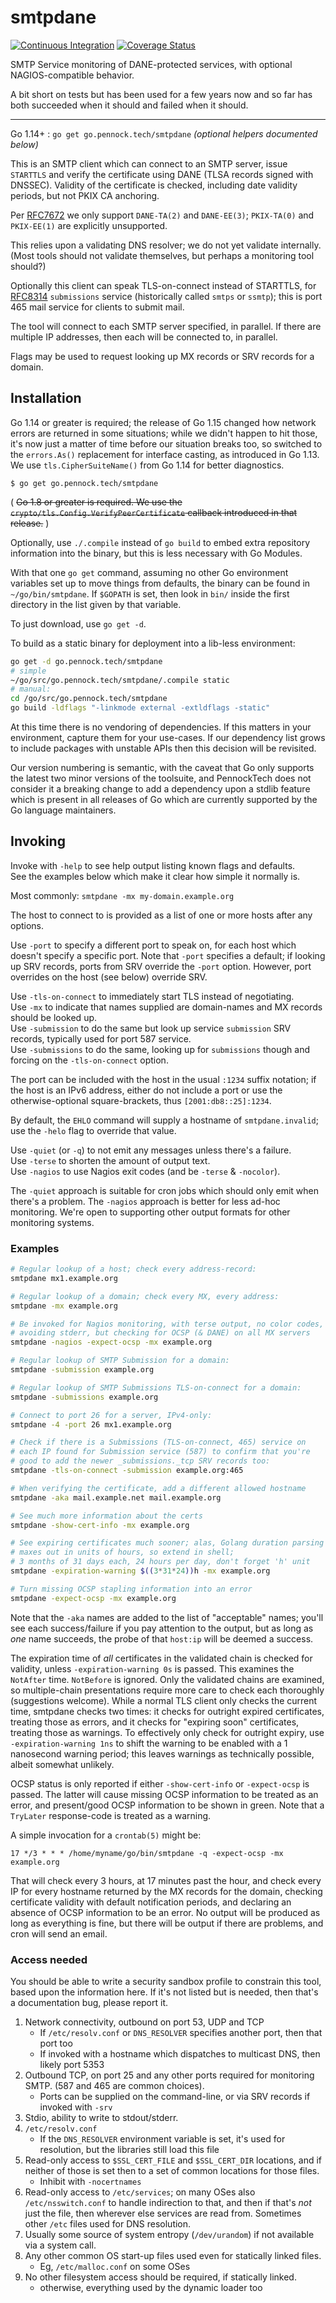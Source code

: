 smtpdane
========

[![Continuous Integration](https://github.com/PennockTech/smtpdane/actions/workflows/pushes.yaml/badge.svg)](https://github.com/PennockTech/smtpdane/actions/workflows/pushes.yaml)
[![Coverage Status](https://coveralls.io/repos/github/PennockTech/smtpdane/badge.svg?branch=main)](https://coveralls.io/github/PennockTech/smtpdane?branch=main)

SMTP Service monitoring of DANE-protected services, with optional
NAGIOS-compatible behavior.

A bit short on tests but has been used for a few years now and so far has both
succeeded when it should and failed when it should.

---

Go 1.14+ : `go get go.pennock.tech/smtpdane`  _(optional helpers documented below)_

This is an SMTP client which can connect to an SMTP server, issue `STARTTLS`
and verify the certificate using DANE (TLSA records signed with DNSSEC).
Validity of the certificate is checked, including date validity periods, but
not PKIX CA anchoring.

Per [RFC7672][] we only support `DANE-TA(2)` and `DANE-EE(3)`;
`PKIX-TA(0)` and `PKIX-EE(1)` are explicitly unsupported.

This relies upon a validating DNS resolver; we do not yet validate internally.
(Most tools should not validate themselves, but perhaps a monitoring tool
should?)

Optionally this client can speak TLS-on-connect instead of STARTTLS,
for [RFC8314][] `submissions` service (historically called `smtps` or
`ssmtp`); this is port 465 mail service for clients to submit mail.

The tool will connect to each SMTP server specified, in parallel.  If there
are multiple IP addresses, then each will be connected to, in parallel.

Flags may be used to request looking up MX records or SRV records for a
domain.


## Installation

Go 1.14 or greater is required; the release of Go 1.15 changed how network
errors are returned in some situations; while we didn't happen to hit those,
it's now just a matter of time before our situation breaks too, so switched to
the `errors.As()` replacement for interface casting, as introduced in Go 1.13.
We use `tls.CipherSuiteName()` from Go 1.14 for better diagnostics.

```console
$ go get go.pennock.tech/smtpdane
```

( ~~Go 1.8 or greater is required.  We use the
`crypto/tls.Config.VerifyPeerCertificate` callback introduced in that
release.~~ )

Optionally, use `./.compile` instead of `go build` to embed extra repository
information into the binary, but this is less necessary with Go Modules.

With that one `go get` command, assuming no other Go environment variables set
up to move things from defaults, the binary can be found in
`~/go/bin/smtpdane`.  If `$GOPATH` is set, then look in `bin/` inside the
first directory in the list given by that variable.

To just download, use `go get -d`.

To build as a static binary for deployment into a lib-less environment:

```sh
go get -d go.pennock.tech/smtpdane
# simple
~/go/src/go.pennock.tech/smtpdane/.compile static
# manual:
cd /go/src/go.pennock.tech/smtpdane
go build -ldflags "-linkmode external -extldflags -static"
```

At this time there is no vendoring of dependencies.  If this matters in your
environment, capture them for your use-cases.  If our dependency list grows to
include packages with unstable APIs then this decision will be revisited.

Our version numbering is semantic, with the caveat that Go only supports
the latest two minor versions of the toolsuite, and PennockTech does not
consider it a breaking change to add a dependency upon a stdlib feature which
is present in all releases of Go which are currently supported by the Go
language maintainers.


## Invoking

Invoke with `-help` to see help output listing known flags and defaults.  
See the examples below which make it clear how simple it normally is.

Most commonly: `smtpdane -mx my-domain.example.org`

The host to connect to is provided as a list of one or more hosts after any
options.

Use `-port` to specify a different port to speak on, for each host which
doesn't specify a specific port.
Note that `-port` specifies a default; if looking up SRV records, ports from
SRV override the `-port` option.  However, port overrides on the host (see
below) override SRV.

Use `-tls-on-connect` to immediately start TLS instead of negotiating.  
Use `-mx` to indicate that names supplied are domain-names and MX records
should be looked up.  
Use `-submission` to do the same but look up service `submission` SRV records,
typically used for port 587 service.  
Use `-submissions` to do the same, looking up for `submissions` though and
forcing on the `-tls-on-connect` option.

The port can be included with the host in the usual `:1234` suffix notation;
if the host is an IPv6 address, either do not include a port or use the
otherwise-optional square-brackets, thus `[2001:db8::25]:1234`.

By default, the `EHLO` command will supply a hostname of `smtpdane.invalid`;
use the `-helo` flag to override that value.

Use `-quiet` (or `-q`) to not emit any messages unless there's a failure.  
Use `-terse` to shorten the amount of output text.  
Use `-nagios` to use Nagios exit codes (and be `-terse` & `-nocolor`).

The `-quiet` approach is suitable for cron jobs which should only emit when
there's a problem.  The `-nagios` approach is better for less ad-hoc
monitoring.  We're open to supporting other output formats for other
monitoring systems.

### Examples

```sh
# Regular lookup of a host; check every address-record:
smtpdane mx1.example.org

# Regular lookup of a domain; check every MX, every address:
smtpdane -mx example.org

# Be invoked for Nagios monitoring, with terse output, no color codes,
# avoiding stderr, but checking for OCSP (& DANE) on all MX servers
smtpdane -nagios -expect-ocsp -mx example.org

# Regular lookup of SMTP Submission for a domain:
smtpdane -submission example.org

# Regular lookup of SMTP Submissions TLS-on-connect for a domain:
smtpdane -submissions example.org

# Connect to port 26 for a server, IPv4-only:
smtpdane -4 -port 26 mx1.example.org

# Check if there is a Submissions (TLS-on-connect, 465) service on
# each IP found for Submission service (587) to confirm that you're
# good to add the newer _submissions._tcp SRV records too:
smtpdane -tls-on-connect -submission example.org:465

# When verifying the certificate, add a different allowed hostname
smtpdane -aka mail.example.net mail.example.org

# See much more information about the certs
smtpdane -show-cert-info -mx example.org

# See expiring certificates much sooner; alas, Golang duration parsing
# maxes out in units of hours, so extend in shell;
# 3 months of 31 days each, 24 hours per day, don't forget 'h' unit
smtpdane -expiration-warning $((3*31*24))h -mx example.org

# Turn missing OCSP stapling information into an error
smtpdane -expect-ocsp -mx example.org
```

Note that the `-aka` names are added to the list of "acceptable" names; you'll
see each success/failure if you pay attention to the output, but as long as
_one_ name succeeds, the probe of that `host:ip` will be deemed a success.

The expiration time of _all_ certificates in the validated chain is checked
for validity, unless `-expiration-warning 0s` is passed.
This examines the `NotAfter` time.  `NotBefore` is ignored.
Only the validated chains are examined, so multiple-chain presentations
require more care to check each thoroughly (suggestions welcome).
While a normal TLS client only checks the current time, smtpdane checks two
times: it checks for outright expired certificates, treating those as errors,
and it checks for "expiring soon" certificates, treating those as warnings.
To effectively only check for outright expiry, use `-expiration-warning 1ns`
to shift the warning to be enabled with a 1 nanosecond warning period; this
leaves warnings as technically possible, albeit somewhat unlikely.

OCSP status is only reported if either `-show-cert-info` or
`-expect-ocsp` is passed.  The latter will cause missing OCSP information to
be treated as an error, and present/good OCSP information to be shown in
green.  Note that a `TryLater` response-code is treated as a warning.

A simple invocation for a `crontab(5)` might be:

```
17 */3 * * * /home/myname/go/bin/smtpdane -q -expect-ocsp -mx example.org
```

That will check every 3 hours, at 17 minutes past the hour, and check every IP
for every hostname returned by the MX records for the domain, checking
certificate validity with default notification periods, and declaring an
absence of OCSP information to be an error.  No output will be produced as
long as everything is fine, but there will be output if there are problems,
and cron will send an email.


### Access needed

You should be able to write a security sandbox profile to constrain this tool,
based upon the information here.  If it's not listed but is needed, then
that's a documentation bug, please report it.

1. Network connectivity, outbound on port 53, UDP and TCP
   + If `/etc/resolv.conf` or `DNS_RESOLVER` specifies another port, then that
     port too
   + If invoked with a hostname which dispatches to multicast DNS, then likely
     port 5353
2. Outbound TCP, on port 25 and any other ports required for monitoring SMTP.
   (587 and 465 are common choices).
   + Ports can be supplied on the command-line, or via SRV records if invoked
     with `-srv`
3. Stdio, ability to write to stdout/stderr.
4. `/etc/resolv.conf`
   + If the `DNS_RESOLVER` environment variable is set, it's used for
     resolution, but the libraries still load this file
5. Read-only access to `$SSL_CERT_FILE` and `$SSL_CERT_DIR` locations, and if
   neither of those is set then to a set of common locations for those files.
   + Inhibit with `-nocertnames`
6. Read-only access to `/etc/services`; on many OSes also `/etc/nsswitch.conf`
   to handle indirection to that, and then if that's _not_ just the file, then
   wherever else services are read from.  Sometimes other `/etc` files used
   for DNS resolution.
7. Usually some source of system entropy (`/dev/urandom`) if not available via
   a system call.
8. Any other common OS start-up files used even for statically linked files.
   + Eg, `/etc/malloc.conf` on some OSes
9. No other filesystem access should be required, if statically linked.
   + otherwise, everything used by the dynamic loader too


[RFC7672]: https://tools.ietf.org/html/rfc7672
           "SMTP Security via Opportunistic DNS-Based Authentication of Named Entities (DANE) Transport Layer Security (TLS)"
[RFC8314]: https://tools.ietf.org/html/rfc8314
           "Cleartext Considered Obsolete: Use of Transport Layer Security (TLS) for Email Submission and Access"
